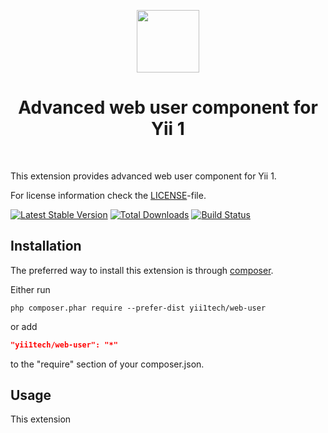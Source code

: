 <p align="center">
    <a href="https://github.com/yii1tech" target="_blank">
        <img src="https://avatars.githubusercontent.com/u/134691944" height="100px">
    </a>
    <h1 align="center">Advanced web user component for Yii 1</h1>
    <br>
</p>

This extension provides advanced web user component for Yii 1.

For license information check the [LICENSE](LICENSE.md)-file.

[![Latest Stable Version](https://img.shields.io/packagist/v/yii1tech/web-user.svg)](https://packagist.org/packages/yii1tech/web-user)
[![Total Downloads](https://img.shields.io/packagist/dt/yii1tech/web-user.svg)](https://packagist.org/packages/yii1tech/web-user)
[![Build Status](https://github.com/yii1tech/web-user/workflows/build/badge.svg)](https://github.com/yii1tech/web-user/actions)


Installation
------------

The preferred way to install this extension is through [composer](http://getcomposer.org/download/).

Either run

```
php composer.phar require --prefer-dist yii1tech/web-user
```

or add

```json
"yii1tech/web-user": "*"
```

to the "require" section of your composer.json.


Usage
-----

This extension